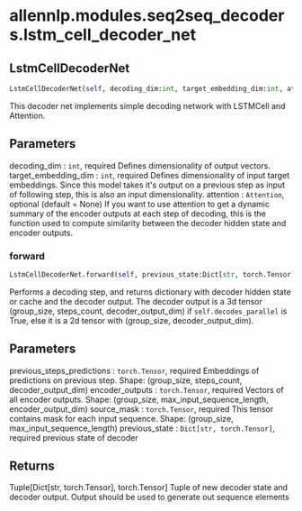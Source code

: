 # allennlp.modules.seq2seq_decoders.lstm_cell_decoder_net

## LstmCellDecoderNet
```python
LstmCellDecoderNet(self, decoding_dim:int, target_embedding_dim:int, attention:Union[allennlp.modules.attention.attention.Attention, NoneType]=None, bidirectional_input:bool=False) -> None
```

This decoder net implements simple decoding network with LSTMCell and Attention.

Parameters
----------
decoding_dim : ``int``, required
    Defines dimensionality of output vectors.
target_embedding_dim : ``int``, required
    Defines dimensionality of input target embeddings.  Since this model takes it's output on a previous step
    as input of following step, this is also an input dimensionality.
attention : ``Attention``, optional (default = None)
    If you want to use attention to get a dynamic summary of the encoder outputs at each step
    of decoding, this is the function used to compute similarity between the decoder hidden
    state and encoder outputs.

### forward
```python
LstmCellDecoderNet.forward(self, previous_state:Dict[str, torch.Tensor], encoder_outputs:torch.Tensor, source_mask:torch.Tensor, previous_steps_predictions:torch.Tensor, previous_steps_mask:Union[torch.Tensor, NoneType]=None) -> Tuple[Dict[str, torch.Tensor], torch.Tensor]
```

Performs a decoding step, and returns dictionary with decoder hidden state or cache and the decoder output.
The decoder output is a 3d tensor (group_size, steps_count, decoder_output_dim)
if `self.decodes_parallel` is True, else it is a 2d tensor with (group_size, decoder_output_dim).

Parameters
----------
previous_steps_predictions : ``torch.Tensor``, required
    Embeddings of predictions on previous step.
    Shape: (group_size, steps_count, decoder_output_dim)
encoder_outputs : ``torch.Tensor``, required
    Vectors of all encoder outputs.
    Shape: (group_size, max_input_sequence_length, encoder_output_dim)
source_mask : ``torch.Tensor``, required
    This tensor contains mask for each input sequence.
    Shape: (group_size, max_input_sequence_length)
previous_state : ``Dict[str, torch.Tensor]``, required
    previous state of decoder

Returns
-------
Tuple[Dict[str, torch.Tensor], torch.Tensor]
Tuple of new decoder state and decoder output. Output should be used to generate out sequence elements

